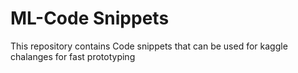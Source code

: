 # ML-Code Snippets
This repository contains Code snippets that can be used for kaggle chalanges for fast prototyping <br/>
